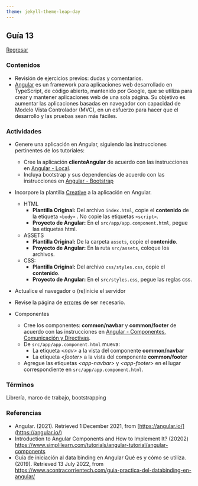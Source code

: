 ```yaml
---
theme: jekyll-theme-leap-day
---
```


## Guía 13

[Regresar](/DAWM/)

### Contenidos

* Revisión de ejercicios previos: dudas y comentarios.
* [Angular](https://angular.io/) es un framework para aplicaciones web desarrollado en TypeScript, de código abierto, mantenido por Google, que se utiliza para crear y mantener aplicaciones web de una sola página. Su objetivo es aumentar las aplicaciones basadas en navegador con capacidad de Modelo Vista Controlador (MVC), en un esfuerzo para hacer que el desarrollo y las pruebas sean más fáciles.


### Actividades

* Genere una aplicación en Angular, siguiendo las instrucciones pertinentes de los tutoriales:
  
  + Cree la aplicación **clienteAngular** de acuerdo con las instrucciones en [Angular - Local](https://dawfiec.github.io/DAWM/tutoriales/angular_local.html). 
  + Incluya bootstrap y sus dependencias de acuerdo con las instrucciones en [Angular - Bootstrap](https://dawfiec.github.io/DAWM/tutoriales/angular_bootstrap.html)

* Incorpore la plantilla [Creative](https://startbootstrap.com/theme/creative) a la aplicación en Angular.

	+ HTML
		- **Plantilla Original:** Del archivo `index.html`, copie el **contenido** de la etiqueta `<body>` . No copie las etiquetas `<script>`. 
		- **Proyecto de Angular:** En el `src/app/app.component.html`, pegue las etiquetas html. 
	+ ASSETS
		- **Plantilla Original:** De la carpeta `assets`, copie el **contenido**. 
		- **Proyecto de Angular:** En la ruta `src/assets`, coloque los archivos.
	+ CSS:
		- **Plantilla Original:** Del archivo `css/styles.css`, copie el **contenido**.
		- **Proyecto de Angular:** En el `src/styles.css`, pegue las reglas css.

* Actualice el navegador o (re)inicie el servidor
* Revise la página de [errores](https://dawfiec.github.io/DAWM/paginas/errores.html) de ser necesario.

* Componentes
	+ Cree los componentes: **common/navbar** y **common/footer** de acuerdo con las instrucciones en [Angular - Componentes, Comunicación y Directivas](https://dawfiec.github.io/DAWM/tutoriales/angular_bases.html).
	+ De `src/app/app.component.html` mueva:
		- La etiqueta _\<nav\>_ a la vista del componente **common/navbar**
		- La etiqueta _\<footer\>_ a la vista del componente **common/footer**
	+ Agregue las etiquetas _\<app-navbar\>_ y _\<app-footer\>_ en el lugar correspondiente en `src/app/app.component.html`.


### Términos

Librería, marco de trabajo, bootstrapping

### Referencias

* Angular. (2021). Retrieved 1 December 2021, from [https://angular.io/](https://angular.io/)
* Introduction to Angular Components and How to Implement It? (20202) https://www.simplilearn.com/tutorials/angular-tutorial/angular-components
* Guía de iniciación al data binding en Angular Qué es y cómo se utiliza. (2019). Retrieved 13 July 2022, from https://www.acontracorrientech.com/guia-practica-del-databinding-en-angular/